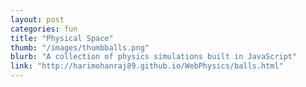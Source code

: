 ```yaml
---
layout: post
categories: fun
title: "Physical Space"
thumb: "/images/thumbballs.png"
blurb: "A collection of physics simulations built in JavaScript"
link: "http://harimohanraj89.github.io/WebPhysics/balls.html"
---
```

